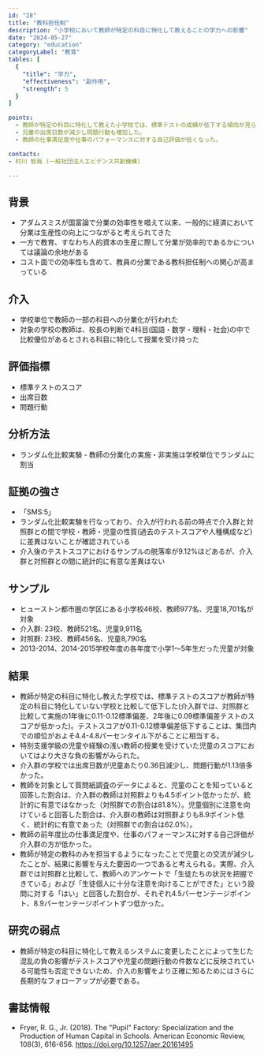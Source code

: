 ```yaml
---
id: "28"
title: "教科担任制"
description: "小学校において教師が特定の科目に特化して教えることの学力への影響"
date: "2024-05-27"
category: "education"
categoryLabel: "教育"
tables: [
  {
    "title": "学力",
    "effectiveness": "副作用",
    "strength": 5
  }
]

points: 
  - 教師が特定の科目に特化して教えた小学校では、標準テストの成績が低下する傾向が見られた。
  - 児童の出席日数が減少し問題行動も増加した。
  - 教師の仕事満足度や仕事のパフォーマンスに対する自己評価が低くなった。

contacts:
- 村川 智哉 (一般社団法人エビデンス共創機構)

---
```


## 背景
- アダムスミスが国富論で分業の効率性を唱えて以来、一般的に経済において分業は生産性の向上につながると考えられてきた
- 一方で教育、すなわち人的資本の生産に際して分業が効率的であるかについては議論の余地がある
- コスト面での効率性も含めて、教員の分業である教科担任制への関心が高まっている

## 介入
  - 学校単位で教師の一部の科目への分業化が行われた
  - 対象の学校の教師は、校長の判断で4科目(国語・数学・理科・社会)の中で比較優位があるとされる科目に特化して授業を受け持った

## 評価指標
- 標準テストのスコア
- 出席日数
- 問題行動

## 分析方法
  - ランダム化比較実験 - 教師の分業化の実施・非実施は学校単位でランダムに割当

## 証拠の強さ
  - 「SMS:5」
  - ランダム化比較実験を行なっており、介入が行われる前の時点で介入群と対照群との間で学校・教師・児童の性質(過去のテストスコアや人種構成など)に差異はないことが確認されている
- 介入後のテストスコアにおけるサンプルの脱落率が9.12%ほどあるが、介入群と対照群との間に統計的に有意な差異はない

## サンプル
- ヒューストン都市圏の学区にある小学校46校、教師977名、児童18,701名が対象
- 介入群: 23校、教師521名、児童9,911名
- 対照群: 23校、教師456名、児童8,790名
- 2013-2014、2014-2015学校年度の各年度で小学1〜5年生だった児童が対象

## 結果
- 教師が特定の科目に特化し教えた学校では、標準テストのスコアが教師が特定の科目に特化していない学校と比較して低下した(介入群では、対照群と比較して実施の1年後に0.11-0.12標準偏差、2年後に0.09標準偏差テストのスコアが低かった)。テストスコアが0.11-0.12標準偏差低下することは、集団内での順位がおよそ4.4-4.8パーセンタイル下がることに相当する。
- 特別支援学級の児童や経験の浅い教師の授業を受けていた児童のスコアにおいてはより大きな負の影響がみられた。
- 介入群の学校では出席日数が児童あたり0.36日減少し、問題行動が1.13倍多かった。
- 教師を対象として質問紙調査のデータによると、児童のことを知っていると回答した割合は、介入群の教師は対照群よりも4.5ポイント低かったが、統計的に有意ではなかった（対照群での割合は81.8%）。児童個別に注意を向けていると回答した割合は、介入群の教師は対照群よりも8.9ポイント低く、統計的に有意であった（対照群での割合は62.0%）。
- 教師の前年度比の仕事満足度や、仕事のパフォーマンスに対する自己評価が介入群の方が低かった。
- 教師が特定の教科のみを担当するようになったことで児童との交流が減少したことが、結果に影響を与えた要因の一つであると考えられる。実際、介入群では対照群と比較して、教師へのアンケートで「生徒たちの状況を把握できている」および「生徒個人に十分な注意を向けることができた」という設問に対する「はい」と回答した割合が、それぞれ4.5パーセンテージポイント、8.9パーセンテージポイントずつ低かった。

## 研究の弱点
- 教師が特定の科目に特化して教えるシステムに変更したことによって生じた混乱の負の影響がテストスコアや児童の問題行動の件数などに反映されている可能性も否定できないため、介入の影響をより正確に知るためにはさらに長期的なフォローアップが必要である。

## 書誌情報
  - Fryer, R. G., Jr. (2018). The "Pupil" Factory: Specialization and the Production of Human Capital in Schools. American Economic Review, 108(3), 616-656. https://doi.org/10.1257/aer.20161495
